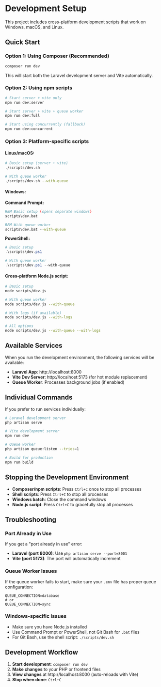 # Development Setup

This project includes cross-platform development scripts that work on Windows, macOS, and Linux.

## Quick Start

### Option 1: Using Composer (Recommended)
```bash
composer run dev
```

This will start both the Laravel development server and Vite automatically.

### Option 2: Using npm scripts
```bash
# Start server + vite only
npm run dev:server

# Start server + vite + queue worker
npm run dev:full

# Start using concurrently (fallback)
npm run dev:concurrent
```

### Option 3: Platform-specific scripts

#### Linux/macOS:
```bash
# Basic setup (server + vite)
./scripts/dev.sh

# With queue worker
./scripts/dev.sh --with-queue
```

#### Windows:

**Command Prompt:**
```cmd
REM Basic setup (opens separate windows)
scripts\dev.bat

REM With queue worker  
scripts\dev.bat --with-queue
```

**PowerShell:**
```powershell
# Basic setup
.\scripts\dev.ps1

# With queue worker
.\scripts\dev.ps1 --with-queue
```

#### Cross-platform Node.js script:
```bash
# Basic setup
node scripts/dev.js

# With queue worker
node scripts/dev.js --with-queue

# With logs (if available)
node scripts/dev.js --with-logs

# All options
node scripts/dev.js --with-queue --with-logs
```

## Available Services

When you run the development environment, the following services will be available:

- **Laravel App**: http://localhost:8000
- **Vite Dev Server**: http://localhost:5173 (for hot module replacement)
- **Queue Worker**: Processes background jobs (if enabled)

## Individual Commands

If you prefer to run services individually:

```bash
# Laravel development server
php artisan serve

# Vite development server  
npm run dev

# Queue worker
php artisan queue:listen --tries=1

# Build for production
npm run build
```

## Stopping the Development Environment

- **Composer/npm scripts**: Press `Ctrl+C` once to stop all processes
- **Shell scripts**: Press `Ctrl+C` to stop all processes
- **Windows batch**: Close the command windows
- **Node.js script**: Press `Ctrl+C` to gracefully stop all processes

## Troubleshooting

### Port Already in Use
If you get a "port already in use" error:

- **Laravel (port 8000)**: Use `php artisan serve --port=8001`
- **Vite (port 5173)**: The port will automatically increment

### Queue Worker Issues
If the queue worker fails to start, make sure your `.env` file has proper queue configuration:

```env
QUEUE_CONNECTION=database
# or
QUEUE_CONNECTION=sync
```

### Windows-specific Issues
- Make sure you have Node.js installed
- Use Command Prompt or PowerShell, not Git Bash for `.bat` files
- For Git Bash, use the shell script: `./scripts/dev.sh`

## Development Workflow

1. **Start development**: `composer run dev`
2. **Make changes** to your PHP or frontend files
3. **View changes** at http://localhost:8000 (auto-reloads with Vite)
4. **Stop when done**: `Ctrl+C`